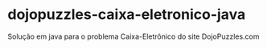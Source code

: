 # dojopuzzles-caixa-eletronico-java
Solução em java para o problema Caixa-Eletrônico do site DojoPuzzles.com
